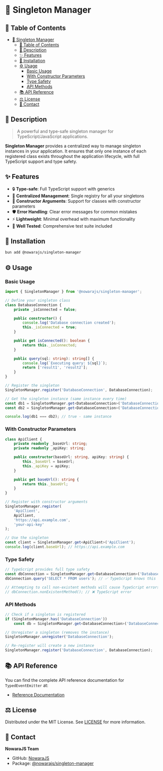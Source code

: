# 🎯 Singleton Manager

## 📌 Table of Contents

- [🎯 Singleton Manager](#-singleton-manager)
	- [📌 Table of Contents](#-table-of-contents)
	- [📝 Description](#-description)
	- [✨ Features](#-features)
	- [🔧 Installation](#-installation)
	- [⚙️ Usage](#-usage)
		- [Basic Usage](#basic-usage)
		- [With Constructor Parameters](#with-constructor-parameters)
		- [Type Safety](#type-safety)
		- [API Methods](#api-methods)
	- [📚 API Reference](#-api-reference)
	- [⚖️ License](#-license)
	- [📧 Contact](#-contact)

## 📝 Description

> A powerful and type-safe singleton manager for TypeScript/JavaScript applications.

**Singleton Manager** provides a centralized way to manage singleton instances in your application. It ensures that only one instance of each registered class exists throughout the application lifecycle, with full TypeScript support and type safety.

## ✨ Features

- 🔒 **Type-safe**: Full TypeScript support with generics
- 🎯 **Centralized Management**: Single registry for all your singletons
- 🔧 **Constructor Arguments**: Support for classes with constructor parameters
- 🛡️ **Error Handling**: Clear error messages for common mistakes
- ⚡ **Lightweight**: Minimal overhead with maximum functionality
- 🧪 **Well Tested**: Comprehensive test suite included

## 🔧 Installation

```bash
bun add @nowarajs/singleton-manager
```

## ⚙️ Usage

### Basic Usage

```typescript
import { SingletonManager } from '@nowarajs/singleton-manager';

// Define your singleton class
class DatabaseConnection {
	private _isConnected = false;

	public constructor() {
		console.log('Database connection created');
		this._isConnected = true;
	}

	public get isConnected(): boolean {
		return this._isConnected;
	}

	public query(sql: string): string[] {
		console.log(`Executing query: ${sql}`);
		return ['result1', 'result2'];
	}
}

// Register the singleton
SingletonManager.register('DatabaseConnection', DatabaseConnection);

// Get the singleton instance (same instance every time)
const db1 = SingletonManager.get<DatabaseConnection>('DatabaseConnection');
const db2 = SingletonManager.get<DatabaseConnection>('DatabaseConnection');

console.log(db1 === db2); // true - same instance
```

### With Constructor Parameters

```typescript
class ApiClient {
	private readonly _baseUrl: string;
	private readonly _apiKey: string;

	public constructor(baseUrl: string, apiKey: string) {
		this._baseUrl = baseUrl;
		this._apiKey = apiKey;
	}

	public get baseUrl(): string {
		return this._baseUrl;
	}
}

// Register with constructor arguments
SingletonManager.register(
	'ApiClient', 
	ApiClient, 
	'https://api.example.com', 
	'your-api-key'
);

// Use the singleton
const client = SingletonManager.get<ApiClient>('ApiClient');
console.log(client.baseUrl); // https://api.example.com
```

### Type Safety

```typescript
// TypeScript provides full type safety
const dbConnection = SingletonManager.get<DatabaseConnection>('DatabaseConnection');
dbConnection.query('SELECT * FROM users'); // ✅ TypeScript knows this method exists

// Attempting to call non-existent methods will cause TypeScript errors
// dbConnection.nonExistentMethod(); // ❌ TypeScript error
```

### API Methods

```typescript
// Check if a singleton is registered
if (SingletonManager.has('DatabaseConnection'))
	const db = SingletonManager.get<DatabaseConnection>('DatabaseConnection');

// Unregister a singleton (removes the instance)
SingletonManager.unregister('DatabaseConnection');

// Re-register will create a new instance
SingletonManager.register('DatabaseConnection', DatabaseConnection);
```

## 📚 API Reference

You can find the complete API reference documentation for `TypedEventEmitter` at:

- [Reference Documentation](https://nowarajs.github.io/singleton-manager/)

## ⚖️ License

Distributed under the MIT License. See [LICENSE](./LICENSE) for more information.

## 📧 Contact

**NowaraJS Team**

- GitHub: [NowaraJS](https://github.com/NowaraJS)
- Package: [@nowarajs/singleton-manager](https://www.npmjs.com/package/@nowarajs/singleton-manager)

